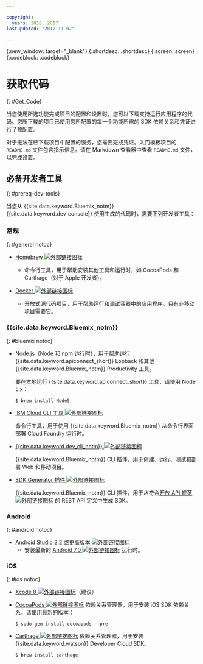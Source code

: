 ```yaml
---

copyright:
  years: 2016, 2017
lastupdated: "2017-11-02"

---
```

{:new_window: target="_blank"}
{:shortdesc: .shortdesc}
{:screen:.screen}
{:codeblock: .codeblock}

# 获取代码
{: #Get_Code}

当您使用所选功能完成项目的配置和设置时，您可以下载支持运行应用程序的代码。您所下载的项目已使用您所配置的每一个功能所需的 SDK 依赖关系和凭证进行了预配置。

对于无法在已下载项目中配置的服务，您需要完成凭证。入门模板项目的 `README.md` 文件包含指示信息。请在 Markdown 查看器中查看 `README.md` 文件，以完成设置。

## 必备开发者工具
{: #prereq-dev-tools}

当您从 {{site.data.keyword.Bluemix_notm}} {{site.data.keyword.dev_console}} 使用生成的代码时，需要下列开发者工具：


### 常规
{: #general notoc}

* [Homebrew ![外部链接图标](../icons/launch-glyph.svg "外部链接图标")](http://brew.sh/ "外部链接图标")
	* 命令行工具，用于帮助安装其他工具和运行时，如 CocoaPods 和 Carthage（对于 Apple 开发者）。

* [Docker ![外部链接图标](../icons/launch-glyph.svg "外部链接图标")](https://www.docker.com/get-docker "外部链接图标")
	* 开放式源代码项目，用于帮助运行和调试容器中的应用程序。只有非移动项目需要它。

### {{site.data.keyword.Bluemix_notm}}
{: #bluemix notoc}

* Node.js（Node 和 npm 运行时），用于帮助运行 {{site.data.keyword.apiconnect_short}} Lopback 和其他 {{site.data.keyword.Bluemix_notm}} Productivity 工具。

	要在本地运行 {{site.data.keyword.apiconnect_short}} 工具，请使用 Node 5.x：
	
	```
	$ brew install Node5
	```

* [IBM Cloud CLI 工具 ![外部链接图标](../icons/launch-glyph.svg "外部链接图标")](http://clis.ng.bluemix.net/ui/home.html "外部链接图标")

   命令行工具，用于使用 {{site.data.keyword.Bluemix_notm}} 从命令行界面部署 Cloud Foundry 运行时。  

* [{{site.data.keyword.dev_cli_notm}} ![外部链接图标](../icons/launch-glyph.svg "外部链接图标")](dev_cli.html "外部链接图标")

	{{site.data.keyword.Bluemix_notm}} CLI 插件，用于创建、运行、测试和部署 Web 和移动项目。
	
* [SDK Generator 插件 ![外部链接图标](../icons/launch-glyph.svg "外部链接图标")](sdk_cli.html "外部链接图标")

	{{site.data.keyword.Bluemix_notm}} CLI 插件，用于从符合[开放 API 规范 ![外部链接图标](../icons/launch-glyph.svg "外部链接图标")](https://www.openapis.org/ "外部链接图标") 的 REST API 定义中生成 SDK。

### Android
{: #android notoc}

* [Android Studio 2.2 或更高版本 ![外部链接图标](../icons/launch-glyph.svg "外部链接图标")](https://developer.android.com/studio "外部链接图标")
	* 安装最新的 [Android 7.0 ![外部链接图标](../icons/launch-glyph.svg "外部链接图标")](https://www.android.com/versions/nougat-7-0/ "外部链接图标") 运行时。

### iOS
{: #ios notoc}

* [Xcode 8 ![外部链接图标](../icons/launch-glyph.svg "外部链接图标")](https://developer.apple.com/xcode/ "外部链接图标")（建议）

<!-- * Install the latest [iOS 10 ![External link icon](../icons/launch-glyph.svg "External link icon")](http://www.apple.com/ios/ios-10/) runtime.
-->
* [CocoaPods ![外部链接图标](../icons/launch-glyph.svg "外部链接图标")](https://cocoapods.org/ "外部链接图标") 依赖关系管理器，用于安装 iOS SDK 依赖关系。请使用最新的版本：

	```
	$ sudo gem install cocoapods --pre
	```
* [Carthage ![外部链接图标](../icons/launch-glyph.svg "外部链接图标")](https://github.com/Carthage/Carthage "外部链接图标") 依赖关系管理器，用于安装 {{site.data.keyword.watson}} Developer Cloud SDK。

	```
	$ brew install carthage
	```
